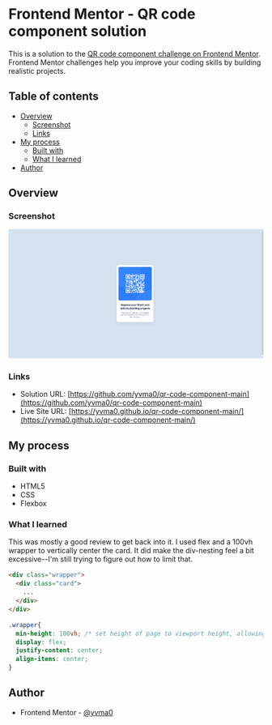 # Frontend Mentor - QR code component solution

This is a solution to the [QR code component challenge on Frontend Mentor](https://www.frontendmentor.io/challenges/qr-code-component-iux_sIO_H). Frontend Mentor challenges help you improve your coding skills by building realistic projects. 

## Table of contents

- [Overview](#overview)
  - [Screenshot](#screenshot)
  - [Links](#links)
- [My process](#my-process)
  - [Built with](#built-with)
  - [What I learned](#what-i-learned)
- [Author](#author)

## Overview

### Screenshot

![Screenshot of QR code component coding solution](./images/solution-screenshot.png)

### Links

- Solution URL: [https://github.com/yvma0/qr-code-component-main](https://github.com/yvma0/qr-code-component-main)
- Live Site URL: [https://yvma0.github.io/qr-code-component-main/](https://yvma0.github.io/qr-code-component-main/)

## My process

### Built with

- HTML5
- CSS
- Flexbox


### What I learned

This was mostly a good review to get back into it. I used flex and a 100vh wrapper to vertically center the card. It did make the div-nesting feel a bit excessive--I'm still trying to figure out how to limit that.


```html
<div class="wrapper">
  <div class="card">
    ...
  </div>
</div>
```
```css
.wrapper{
  min-height: 100vh; /* set height of page to viewport height, allowing for vertical centering */
  display: flex;
  justify-content: center;
  align-items: center;
}
```


## Author

- Frontend Mentor - [@yvma0](https://www.frontendmentor.io/profile/yvma0)
